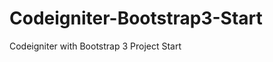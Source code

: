 Codeigniter-Bootstrap3-Start
============================

Codeigniter with Bootstrap 3 Project Start
